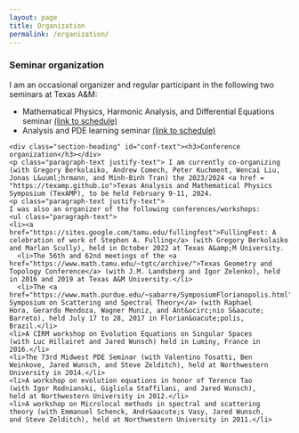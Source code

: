 ```yaml
---
layout: page
title: Organization
permalink: /organization/
---
```


<div>
  <div class="section-heading" id="seminar-text"><h3>Seminar
    organization</h3></div>
    <p class="paragraph-text justify-text">
    I am an occasional organizer and regular participant in the
    following two seminars at Texas A&M:
    <ul class="paragraph-text">
      <li>Mathematical
  Physics, Harmonic Analysis, and Differential Equations
      seminar  <a
  href="https://www.math.tamu.edu/seminars/harmonic/">(link to schedule)</a></li>
      <li>Analysis
  and PDE learning seminar <a
  href="https://www.math.tamu.edu/seminars/anpde/">(link to schedule)</a></li> 
    </ul>
    </p>

    

    <div class="section-heading" id="conf-text"><h3>Conference organization</h3></div>
    <p class="paragraph-text justify-text"> I am currently co-organizing (with Gregory Berkolaiko, Andrew Comech, Peter Kuchment, Wencai Liu, Jonas L&uuml;hrmann, and Minh-Binh Tran) the 2023/2024 <a href = "https://texamp.github.io">Texas Analysis and Mathematical Physics Symposium (TexAMP), to be held February 9-11, 2024.
    <p class="paragraph-text justify-text">
    I was also an organizer of the following conferences/workshops:
    <ul class="paragraph-text">
    <li><a href="https://sites.google.com/tamu.edu/fullingfest">FullingFest: A celebration of work of Stephen A. Fulling</a> (with Gregory Berkolaiko and Marlan Scully), held in October 2022 at Texas A&amp;M University.
      <li>The 56th and 62nd meetings of the <a
    href="https://www.math.tamu.edu/~tgtc/archive/">Texas Geometry and
    Topology Conference</a> (with J.M. Landsberg and Igor Zelenko), held in 2016 and 2019 at Texas A&M University.</li>
      <li>The <a
    href="https://www.math.purdue.edu/~sabarre/SymposiumFlorianopolis.html">Third
    Symposium on Scattering and Spectral Theory</a> (with Raphael
    Hora, Gerardo Mendoza, Wagner Muniz, and Ant&ocirc;nio S&aacute;
    Barreto), held July 17 to 28, 2017 in Florian&oacute;polis,
    Brazil.</li>
    <li>A CIRM workshop on Evolution Equations on Singular Spaces
    (with Luc Hillairet and Jared Wunsch) held in Luminy, France in
    2016.</li>
    <li>The 73rd Midwest PDE Seminar (with Valentino Tosatti, Ben
    Weinkove, Jared Wunsch, and Steve Zelditch), held at Northwestern
    University in 2014.</li>
    <li>A workshop on evolution equations in honor of Terence Tao
    (with Igor Rodnianski, Gigliola Staffilani, and Jared Wunsch),
    held at Northwestern University in 2012.</li>
    <li>A workshop on Microlocal methods in spectral and scattering
    theory (with Emmanuel Schenck, Andr&aacute;s Vasy, Jared Wunsch,
    and Steve Zelditch), held at Northwestern University in 2011.</li>
  </ul>
    </p>
      

  </div>
